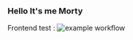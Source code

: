 ### Hello It's me Morty

Frontend test : ![example workflow](https://github.com/FLudovic/RickAndMorty_testing/actions/workflows/frontend.yml/badge.svg?branch=master&event=push)